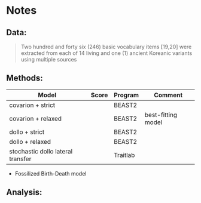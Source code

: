 # Notes


## Data:

> Two hundred and forty six (246) basic vocabulary items [19,20] were extracted from each of 14
> living and one (1) ancient Koreanic variants using multiple sources


## Methods:

| Model                                | Score    | Program    | Comment            |
|--------------------------------------|----------|------------|--------------------|
| covarion + strict                    |          | BEAST2     |                    |
| covarion + relaxed                   |          | BEAST2     | best-fitting model |
| dollo + strict                       |          | BEAST2     |                    |
| dollo + relaxed                      |          | BEAST2     |                    |
| stochastic dollo lateral transfer    |          | Traitlab   |                    |

*  Fossilized Birth-Death model

## Analysis:

> 



















